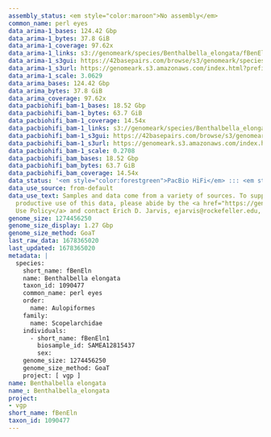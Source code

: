 ```yaml
---
assembly_status: <em style="color:maroon">No assembly</em>
common_name: perl eyes
data_arima-1_bases: 124.42 Gbp
data_arima-1_bytes: 37.8 GiB
data_arima-1_coverage: 97.62x
data_arima-1_links: s3://genomeark/species/Benthalbella_elongata/fBenEln1/genomic_data/arima/<br>
data_arima-1_s3gui: https://42basepairs.com/browse/s3/genomeark/species/Benthalbella_elongata/fBenEln1/genomic_data/arima/
data_arima-1_s3url: https://genomeark.s3.amazonaws.com/index.html?prefix=species/Benthalbella_elongata/fBenEln1/genomic_data/arima/
data_arima-1_scale: 3.0629
data_arima_bases: 124.42 Gbp
data_arima_bytes: 37.8 GiB
data_arima_coverage: 97.62x
data_pacbiohifi_bam-1_bases: 18.52 Gbp
data_pacbiohifi_bam-1_bytes: 63.7 GiB
data_pacbiohifi_bam-1_coverage: 14.54x
data_pacbiohifi_bam-1_links: s3://genomeark/species/Benthalbella_elongata/fBenEln1/genomic_data/pacbio_hifi/<br>
data_pacbiohifi_bam-1_s3gui: https://42basepairs.com/browse/s3/genomeark/species/Benthalbella_elongata/fBenEln1/genomic_data/pacbio_hifi/
data_pacbiohifi_bam-1_s3url: https://genomeark.s3.amazonaws.com/index.html?prefix=species/Benthalbella_elongata/fBenEln1/genomic_data/pacbio_hifi/
data_pacbiohifi_bam-1_scale: 0.2708
data_pacbiohifi_bam_bases: 18.52 Gbp
data_pacbiohifi_bam_bytes: 63.7 GiB
data_pacbiohifi_bam_coverage: 14.54x
data_status: '<em style="color:forestgreen">PacBio HiFi</em> ::: <em style="color:forestgreen">Arima</em>'
data_use_source: from-default
data_use_text: Samples and data come from a variety of sources. To support fair and
  productive use of this data, please abide by the <a href="https://genome10k.soe.ucsc.edu/data-use-policies/">Data
  Use Policy</a> and contact Erich D. Jarvis, ejarvis@rockefeller.edu, with any questions.
genome_size: 1274456250
genome_size_display: 1.27 Gbp
genome_size_method: GoaT
last_raw_data: 1678365020
last_updated: 1678365020
metadata: |
  species:
    short_name: fBenEln
    name: Benthalbella elongata
    taxon_id: 1090477
    common_name: perl eyes
    order:
      name: Aulopiformes
    family:
      name: Scopelarchidae
    individuals:
      - short_name: fBenEln1
        biosample_id: SAMEA12815437
        sex:
    genome_size: 1274456250
    genome_size_method: GoaT
    project: [ vgp ]
name: Benthalbella elongata
name_: Benthalbella_elongata
project:
- vgp
short_name: fBenEln
taxon_id: 1090477
---
```


